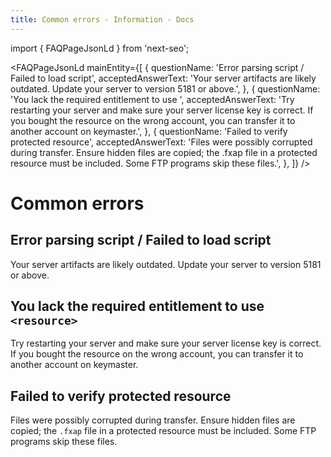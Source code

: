 ```yaml
---
title: Common errors - Information - Docs
---
```


import { FAQPageJsonLd } from 'next-seo';

<FAQPageJsonLd
mainEntity={[
{
questionName: 'Error parsing script / Failed to load script',
acceptedAnswerText: 'Your server artifacts are likely outdated. Update your server to version 5181 or above.',
},
{
questionName: 'You lack the required entitlement to use <resource>',
acceptedAnswerText: 'Try restarting your server and make sure your server license key is correct. If you bought the resource on the wrong account, you can transfer it to another account on keymaster.',
},
{
questionName: 'Failed to verify protected resource',
acceptedAnswerText: 'Files were possibly corrupted during transfer. Ensure hidden files are copied; the .fxap file in a protected resource must be included. Some FTP programs skip these files.',
},
]}
/>

# Common errors

## Error parsing script / Failed to load script

Your server artifacts are likely outdated. Update your server to version 5181 or above.

## You lack the required entitlement to use `<resource>`

Try restarting your server and make sure your server license key is correct. If you bought the resource on the wrong account, you can transfer it to another account on keymaster.

## Failed to verify protected resource

Files were possibly corrupted during transfer. Ensure hidden files are copied; the `.fxap` file in a protected resource must be included. Some FTP programs skip these files.
